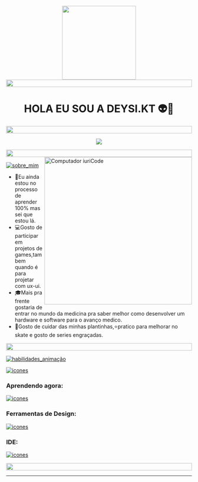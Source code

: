 <h1 align='center'>
  <br>
  <a href='https://www.youtube.com/watch?v=dQw4w9WgXcQ'><img src="https://i.pinimg.com/originals/7c/87/4f/7c874f494962f66d35b157cf17f44c46.jpg"width='200'></a>
                                                        

<img src="https://i.imgur.com/dBaSKWF.gif" height="20" width="100%">
<h1 align="center"> HOLA EU SOU A DEYSI.KT 👽💜</h1>
<img src="https://i.imgur.com/dBaSKWF.gif" height="20" width="100%">

<p align="center">
  <a href="https://github.com/DenverCoder1/readme-typing-svg"><img src="https://readme-typing-svg.herokuapp.com?font=Time+New+Roman&color=B9EC34&size=25&center=true&vCenter=true&width=600&height=100&lines=Computer+Science+Student;Ux+Ui+Designer"></a>
</p>


<div>
<img src="https://i.imgur.com/dBaSKWF.gif" height="20" width="100%">
<img src="https://i.pinimg.com/originals/31/ef/0c/31ef0ce27afd4afafbdde4681189e468.jpg" min-width="400px" max-width="400px" width="400px" align="right" alt="Computador iuriCode">


<!--canto do sobre mim-->
[![sobre_mim](https://readme-typing-svg.herokuapp.com?color=%2336BCF7&lines=SOBRE+MIM💁)](https://git.io/typing-svg)


  
- 👒Eu ainda estou no processo de aprender 100% mas sei que estou lá.
- 💻Gosto de participar em projetos de games,tambem quando é para projetar com ux-ui.
- 🎓Mais pra frente gostaria de entrar no mundo da medicina pra saber melhor como desenvolver  um hardware e software para o avanço medico.
- 🌼Gosto de cuidar das minhas plantinhas,⭐pratico para melhorar no skate e gosto de series engraçadas.

  
<img src="https://i.imgur.com/dBaSKWF.gif" height="20" width="100%">

<!--canto das linguagens que sei mas ainda em processo de melhora-->
[![habilidades_animação](https://readme-typing-svg.herokuapp.com?color=%2336BCF7&lines=HABILIDADES✨)](https://git.io/typing-svg)

[![icones](https://skillicons.dev/icons?i=html,css,js,py)](https://skillicons.dev)


<!--aprendendo agora na facul-->
 <h3>Aprendendo agora: </h3>

[![icones](https://skillicons.dev/icons?i=java,mysql)](https://skillicons.dev)

<!--estudo para ux-ui-->
<h3>Ferramentas de Design: </h3>

[![icones](https://skillicons.dev/icons?i=photoshop,xd,figma)](https://skillicons.dev)


<h3>IDE: </h3>

[![icones](https://skillicons.dev/icons?i=vscode,eclipse)](https://skillicons.dev)


<img src="https://i.imgur.com/dBaSKWF.gif" height="20" width="100%">
<div/>
   

 

------


<!---
DEYKT/DEYKT is a ✨ special ✨ repository because its `README.md` (this file) appears on your GitHub profile.
You can click the Preview link to take a look at your changes.
--->
